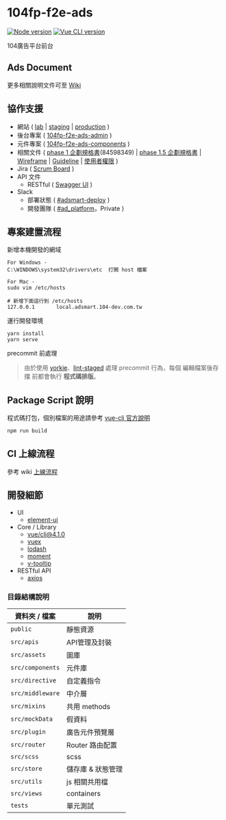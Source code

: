 # 104fp-f2e-ads

[![Node version](https://img.shields.io/badge/node-%3E%3D10.15.0-brightgreen.svg)](http://nodejs.org/)
[![Vue CLI version](https://img.shields.io/badge/Vue%20CLI-%3E%3D4.1.0-brightgreen.svg)](https://cli.vuejs.org/)

104廣告平台前台

## Ads Document
更多相關說明文件可至 [Wiki](https://github.com/104corp/104fp-f2e-ads/wiki)

## 協作支援 

- 網站 ( [lab](https://adsmart.104-dev.com.tw) | [staging](https://adsmart.104-staging.com.tw) | [production](https://adsmart.104.com.tw) )
- 後台專案 ( [104fp-f2e-ads-admin](https://github.com/104corp/104fp-f2e-ads-admin) )
- 元件專案 ( [104fp-f2e-ads-components](https://github.com/104corp/104fp-f2e-ads-components) )
- 相關文件 ( [phase 1 企劃規格書](https://32l6xw.axshare.com/)(84598349) | [phase 1.5 企劃規格書](https://hd66x2.axshare.com/) | [Wireframe](https://zpl.io/adNK5d7) | [Guideline](https://zpl.io/bWnDPnj) | [使用者權限](https://104cloud.sharepoint.com/:x:/s/104pjdocs2/EQzjHf5-fzRGiuKiN-SQWL8BdQZCzLo6-5Fco5ZcWQ_dyw?e=yqPkeY) )
- Jira ( [Scrum Board](http://jira.104.com.tw/secure/RapidBoard.jspa?rapidView=197&view=planning.nodetail&quickFilter=1870&epics=visible&issueLimit=100&selectedEpic=BIGC-3774) )
- API 文件
  - RESTful ( [Swagger UI](https://be.adsmart.104-dev.com.tw/swagger-ui.html) )
- Slack
  - 部署狀態 ( [#adsmart-deploy](https://app.slack.com/client/T0675A0CX/C010D355SHZ) )
  - 開發團隊 ( [#ad_platform](https://app.slack.com/client/T0675A0CX/GMK94K1NC)，Private )

## 專案建置流程

新增本機開發的網域
```
For Windows -
C:\WINDOWS\system32\drivers\etc  打開 host 檔案

For Mac -
sudo vim /etc/hosts

# 新增下面這行到 /etc/hosts
127.0.0.1       local.adsmart.104-dev.com.tw
```

運行開發環境
```
yarn install
yarn serve
```

precommit 前處理

> 由於使用 [yorkie](https://github.com/yyx990803/yorkie)、[lint-staged](https://www.npmjs.com/package/lint-staged) 處理 precommit 行為，每個 編輯檔案後存擋 前都會執行 **程式碼排版**。

## Package Script 說明

程式碼打包，個別檔案的用途請參考 [vue-cli 官方說明](https://cli.vuejs.org/zh/guide/cli-service.html#%E4%BD%BF%E7%94%A8%E5%91%BD%E4%BB%A4)

```bash
npm run build
```

## CI 上線流程
參考 wiki [上線流程](https://github.com/104corp/104fp-f2e-ads/wiki#ci-%E4%B8%8A%E7%B7%9A%E6%B5%81%E7%A8%8B)

## 開發細節

- UI
  - [element-ui](https://element.eleme.io/#/zh-CN)
- Core / Library
  - [vue/cli@4.1.0](https://cli.vuejs.org/)
  - [vuex](https://vuex.vuejs.org/)
  - [lodash](https://lodash.com/)
  - [moment](https://momentjs.com/)
  - [v-tooltip](https://akryum.github.io/v-tooltip/#/)
- RESTful API
  - [axios](https://github.com/axios/axios)

### 目錄結構說明

| 資料夾 / 檔案 | 說明 |
| --- | --- |
| `public` | 靜態資源 |
| `src/apis` | API管理及封裝 |
| `src/assets` | 圖庫 |
| `src/components` | 元件庫 |
| `src/directive` | 自定義指令 |
| `src/middleware` | 中介層 |
| `src/mixins` | 共用 methods |
| `src/mockData` | 假資料 |
| `src/plugin` | 廣告元件預覽層 |
| `src/router` | Router 路由配置 |
| `src/scss` | scss |
| `src/store` | 儲存庫 & 狀態管理 |
| `src/utils` | js 相關共用檔 |
| `src/views` | containers |
| `tests` | 單元測試 |